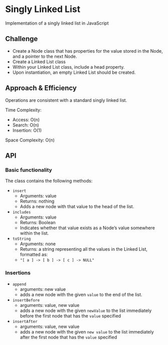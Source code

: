 # Singly Linked List

Implementation of a singly linked list in JavaScript

## Challenge

* Create a Node class that has properties for the value stored in the Node, and a pointer to the next Node.
* Create a Linked List class
* Within your Linked List class, include a head property.
* Upon instantiation, an empty Linked List should be created.

## Approach & Efficiency

Operations are consistent with a standard singly linked list.

Time Complexity:
  * Access: O(n)
  * Search: O(n)
  * Insertion: O(1)

Space Complexity: O(n)

## API

### Basic functionality

The class contains the following methods:
* `insert`
  * Arguments: value
  * Returns: nothing
  * Adds a new node with that value to the head of the list.
* `includes`
  * Arguments: value
  * Returns: Boolean
  * Indicates whether that value exists as a Node’s value somewhere within the list.
* `toString`
  * Arguments: none
  * Returns: a string representing all the values in the Linked List, formatted as:
  * `"[ a ] -> [ b ] -> [ c ] -> NULL"`

### Insertions

* `append`
  * arguments: new value
  * adds a new node with the given `value` to the end of the list.
* `insertBefore`
  * arguments: value, new value
  * adds a new node with the given `newValue` to the list immediately before the first node that has the `value` specified
* `insertAfter`
  * arguments: value, new value
  * adds a new node with the given  `new value` to the list immediately after the first node that has the `value` specified

